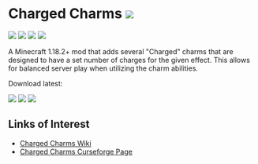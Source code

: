 # Charged Charms [![](http://cf.way2muchnoise.eu/full_682683_downloads.svg)](https://www.curseforge.com/minecraft/mc-mods/charged-charms)
[![](http://cf.way2muchnoise.eu/versions/682683.svg)](https://www.curseforge.com/minecraft/mc-mods/charged-charms/files)
[![](https://img.shields.io/badge/Forge-38.0.1+-green.svg?longCache=true&style=flat)](https://www.curseforge.com/minecraft/mc-mods/charged-charms/files?gameVersionTypeId=1)
[![](https://img.shields.io/badge/Fabric-0.42.0+-yellowgreen.svg?longCache=true&style=flat)](https://www.curseforge.com/minecraft/mc-mods/charged-charms/files?gameVersionTypeId=4)
[![](https://img.shields.io/badge/license-LGPL_v3-blue.svg?longCache=true&style=flat)](https://www.gnu.org/licenses/lgpl-3.0)

A Minecraft 1.18.2+ mod that adds several "Charged" charms that are designed to have a set number of charges for the given effect. This allows for balanced server play when utilizing the charm abilities.

Download latest:

[![](https://img.shields.io/badge/Downloads_for-1.20.1-orange.svg?longCache=true&style=flat)](https://www.curseforge.com/minecraft/mc-mods/charged-charms/files)
[![](https://img.shields.io/badge/Dowload_for-Forge-green.svg?longCache=true&style=flat)](https://www.curseforge.com/minecraft/mc-mods/charged-charms/files?gameVersionTypeId=1)
[![](https://img.shields.io/badge/Dowload_for-Fabric-yellowgreen.svg?longCache=true&style=flat)](https://www.curseforge.com/minecraft/mc-mods/charged-charms/files?gameVersionTypeId=4)

## Links of Interest

+ [Charged Charms Wiki](https://github.com/wendall911/ChargedCharms/wiki)
+ [Charged Charms Curseforge Page](https://minecraft.curseforge.com/projects/charged-charms)
